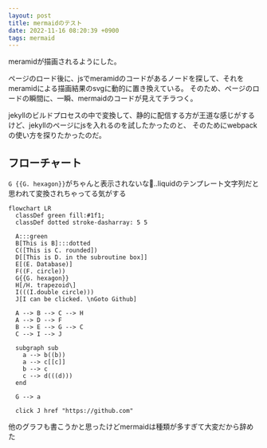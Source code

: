```yaml
---
layout: post
title: mermaidのテスト
date: 2022-11-16 08:20:39 +0900
tags: mermaid
---
```


meramidが描画されるようにした。

ページのロード後に、jsでmeramidのコードがあるノードを探して、それをmeramidによる描画結果のsvgに動的に置き換えている。
そのため、ページのロードの瞬間に、一瞬、mermaidのコードが見えてチラつく。

jekyllのビルドプロセスの中で変換して、静的に配信する方が王道な感じがするけど、jekyllのページにjsを入れるのを試したかったのと、
そのためにwebpackの使い方を探りたかったのだ。

## フローチャート

`G {{G. hexagon}}`がちゃんと表示されないな🤔..liquidのテンプレート文字列だと思われて変換されちゃってる気がする

``` mermaid
flowchart LR
  classDef green fill:#1f1;
  classDef dotted stroke-dasharray: 5 5

  A:::green
  B[This is B]:::dotted
  C([This is C. rounded])
  D[[This is D. in the subroutine box]]
  E[(E. Database)]
  F((F. circle))
  G{{G. hexagon}}
  H[/H. trapezoid\]
  I(((I.double circle)))
  J[I can be clicked. \nGoto Github]

  A --> B --> C --> H
  A --> D --> F
  B --> E --> G --> C
  C --> I --> J

  subgraph sub
    a --> b((b))
    a --> c[[c]]
    b --> c
    c --> d(((d)))
  end

  G --> a

  click J href "https://github.com"

```

他のグラフも書こうかと思ったけどmermaidは種類が多すぎて大変だから辞めた
